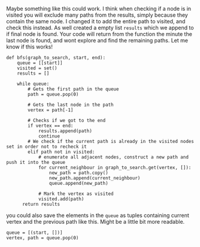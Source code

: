 Maybe something like this could work. I think when checking if a node is in visited you will exclude many paths from the results, simply because they contain the same node. I changed it to add the entire path to visited, and check this instead. As well created a empty list `results` which we append to if final node is found. Your code will return from the function the minute the last node is found, and wont explore and find the remaining paths. Let me know if this works!

```
def bfs(graph_to_search, start, end):
    queue = [[start]]
    visited = set()
    results = []

    while queue:
        # Gets the first path in the queue
        path = queue.pop(0)

        # Gets the last node in the path
        vertex = path[-1]

        # Checks if we got to the end
        if vertex == end:
            results.append(path)
            continue
        # We check if the current path is already in the visited nodes set in order not to recheck it
        elif path not in visited:
            # enumerate all adjacent nodes, construct a new path and push it into the queue
            for current_neighbour in graph_to_search.get(vertex, []):
                new_path = path.copy()
                new_path.append(current_neighbour)
                queue.append(new_path)

            # Mark the vertex as visited
            visited.add(path)
      return results
```
you could also save the elements in the `queue` as tuples containing current vertex and the previous path like this. Might be a little bit more readable.
```
queue = [(start, [])]
vertex, path = queue.pop(0)
```
